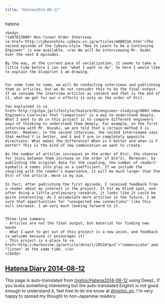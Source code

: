 ```yaml
---
title: "Hatena2014-08-12"
---
```


hatena

```
<body>
*1407813008* Non-linear Order Interview
<a href='http://cybozushiki.cybozu.co.jp/articles/m000316.html'>The second episode of the Cybozu-style "How to Learn to be a Continuing Engineer" is now available. </a> We will be interviewing Mr. Ozaki over the next 8 episodes.

By the way, at the current pace of serialization, it seems to take a little time before I can see "what I want to do". So here I would like to explain the blueprint I am drawing.


For some time to come, we will be conducting interviews and publishing them as articles, but we do not consider this to be the final output. If we consume the interview articles as content and that is the end of it, what we get for our n efforts is only on the order of O(n).

You explained in <a href='http://gihyo.jp/lifestyle/feature/01/engineer-studying/0003'>How Engineers Learn</a> that "comparison" is a way to understand deeply. What I want to do in this project is to compare different engineers' ways of thinking to understand them deeply. For example, in the first interview with Mr. Kozaki, we are told that a certain method X is better. However, in the second interview, the second interviewee says that method Y is better, and X and Y are in completely opposite directions. What makes the difference? When is X better and when is Y better? This is the kind of new combination we want to create.

As the number of articles increases on the order of O(n), the chances for joins between them increase on the order of O(n^2). Moreover, by publishing the original data for the coupling, the number of readers' eyeballs m comes into play as a coefficient. If we include the coupling with the reader's experience, it will be much larger than the O(n) of the article. Here is my aim.

In fact, after publishing the first episode, I received feedback from a reader about my interest in the project. It hit my blind spot, and after doing a little preliminary research, it looks like it could be quite interesting. As I accumulate more articles in the future, I am sure that opportunities for "unexpected new connections" like this will increase. I am very much looking forward to it.


Three-line summary
- Articles are not the final output, but material for finding new bonds
- What I want to get out of this project is a new union, and feedback is welcome because it encourages it!
- This project is a place to <a href='http://markezine.jp/article/detail/20518?p=3'>"communicate" and "listen" at the same time. </a>
</body>
```


[Hatena Diary 2014-08-12](https://nishiohirokazu.hatenadiary.org/archive/2014/08/12)
---
This page is auto-translated from [/nishio/Hatena2014-08-12](https://scrapbox.io/nishio/Hatena2014-08-12) using DeepL. If you looks something interesting but the auto-translated English is not good enough to understand it, feel free to let me know at [@nishio_en](https://twitter.com/nishio_en). I'm very happy to spread my thought to non-Japanese readers.